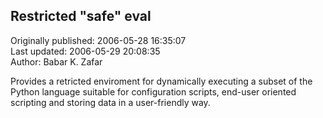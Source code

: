 ## Restricted "safe" eval  
Originally published: 2006-05-28 16:35:07  
Last updated: 2006-05-29 20:08:35  
Author: Babar K. Zafar  
  
Provides a retricted enviroment for dynamically executing a subset of the Python language suitable for configuration scripts, end-user oriented scripting and storing data in a user-friendly way.